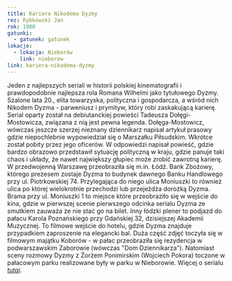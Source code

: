 ```yaml
---
title: Kariera Nikodema Dyzmy
rez: Rybkowski Jan
rok: 1980
gatunki: 
  - gatunek: gatunek
lokacje:
  - lokacja: Nieborów
    link: nieborow
link: kariera-nikodema-dyzmy
---
```

Jeden z najlepszych seriali w historii polskiej kinematografii i prawdopodobnie najlepsza rola Romana Wilhelmi jako tytułowego Dyzmy. Szalone lata 20., elita towarzyska, polityczna i gospodarcza, a wśród nich Nikodem Dyzma - parweniusz i prymityw, który robi zaskakującą karierę. Serial oparty został na debiutanckiej powieści Tadeusza Dołęgi-Mostowicza, związana z nią jest pewna legenda. Dołęga-Mostowicz, wówczas jeszcze szerzej nieznany dziennikarz napisał artykuł prasowy gdzie niepochlebnie wypowiedział się o Marszałku Piłsudskim. Wkrótce został pobity przez jego oficerów. W odpowiedzi napisał powieść, gdzie bardzo obrazowo przedstawił sytuację polityczną w kraju, gdzie panuje taki chaos i układy, że nawet największy głupiec może zrobić zawrotną karierę.
W przedwojenną Warszawę przeobraziła się m.in. Łódź. Bank Zbożowy, którego prezesem zostaje Dyzma to budynek dawnego Banku Handlowego przy ul. Piotrkowskiej 74. Przylegająca do niego ulica Moniuszki to również ulica po której wielokrotnie przechodzi lub przejeżdża dorożką Dyzma. Brama przy ul. Moniuszki 1 to miejsce które przeobraziło się w wejście do kina, gdzie w pierwszej scenie pierwszego odcinka serialu Dyzma ze smutkiem zauważa że nie stać go na bilet. Inny łódzki plener to podjazd do pałacu Karola Poznańskiego przy Gdańskiej 32, dzisiejszej Akademii Muzycznej. To filmowe wejście do hotelu, gdzie Dyzma znajduje przypadkiem zaproszenie na elegancki bal.
Duża część zdjęć toczyła się w filmowym majątku Koborów - w pałac przeobraziła się rezydencja w podwarszawskim Zaborowie (wówczas "Dom Dziennikarza"). Natomiast sceny rozmowy Dyzmy z Żorżem Ponimirskim (Wojciech Pokora) toczone w pałacowym parku realizowane były w parku w Nieborowie.
Więcej o serialu [*tutaj*](http://www.filmpolski.pl/fp/index.php?film=122855).
